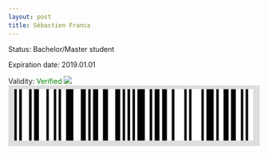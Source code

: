 ```yaml
---
layout: post
title: Sébastien Franca
---
```


Status: Bachelor/Master student

Expiration date: 2019.01.01

Validity: <font color="green"> Verified</font> 
![](/members/img/Sébastien_Franca.png)
![](/members/img/bar.png)
